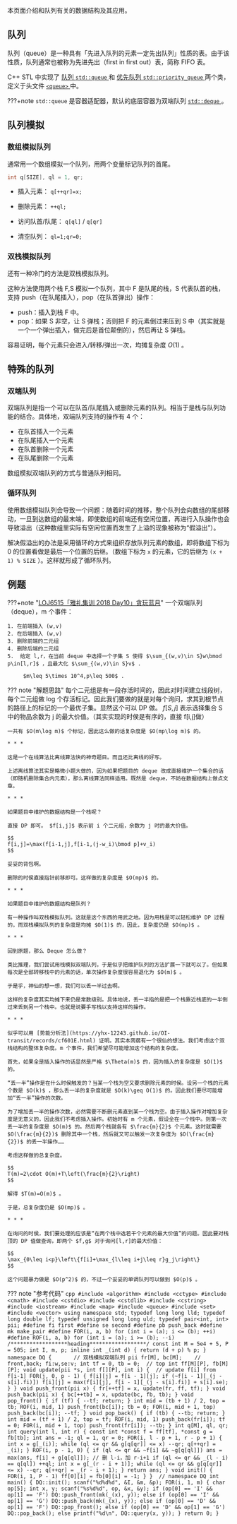 本页面介绍和队列有关的数据结构及其应用。

## 队列

队列（queue）是一种具有「先进入队列的元素一定先出队列」性质的表。由于该性质，队列通常也被称为先进先出（first in first out）表，简称 FIFO 表。

C++ STL 中实现了 [队列 `std::queue` ](https://zh.cppreference.com/w/cpp/container/queue) 和 [优先队列 `std::priority_queue` ](https://zh.cppreference.com/w/cpp/container/priority_queue) 两个类，定义于头文件 [ `<queue>` ](https://zh.cppreference.com/w/cpp/header/queue) 中。

???+note
     `std::queue` 是容器适配器，默认的底层容器为双端队列 [ `std::deque` ](https://zh.cppreference.com/w/cpp/container/deque) 。

## 队列模拟

### 数组模拟队列

通常用一个数组模拟一个队列，用两个变量标记队列的首尾。

```cpp
int q[SIZE], ql = 1, qr;
```

- 插入元素： `q[++qr]=x;` 

- 删除元素： `++ql;` 

- 访问队首/队尾： `q[ql]` / `q[qr]` 

- 清空队列： `ql=1;qr=0;` 

### 双栈模拟队列

还有一种冷门的方法是双栈模拟队列。

这种方法使用两个栈 F,S 模拟一个队列，其中 F 是队尾的栈，S 代表队首的栈，支持 push（在队尾插入），pop（在队首弹出）操作：

- push：插入到栈 F 中。
- pop：如果 S 非空，让 S 弹栈；否则把 F 的元素倒过来压到 S 中（其实就是一个一个弹出插入，做完后是首位颠倒的），然后再让 S 弹栈。

容易证明，每个元素只会进入/转移/弹出一次，均摊复杂度 $O(1)$ 。

## 特殊的队列

### 双端队列

双端队列是指一个可以在队首/队尾插入或删除元素的队列。相当于是栈与队列功能的结合。具体地，双端队列支持的操作有 4 个：

- 在队首插入一个元素
- 在队尾插入一个元素
- 在队首删除一个元素
- 在队尾删除一个元素

数组模拟双端队列的方式与普通队列相同。

### 循环队列

使用数组模拟队列会导致一个问题：随着时间的推移，整个队列会向数组的尾部移动，一旦到达数组的最末端，即使数组的前端还有空闲位置，再进行入队操作也会导致溢出（这种数组里实际有空闲位置而发生了上溢的现象被称为“假溢出”）。

解决假溢出的办法是采用循环的方式来组织存放队列元素的数组，即将数组下标为 0 的位置看做是最后一个位置的后继。（数组下标为 `x` 的元素，它的后继为 `(x + 1) % SIZE` ）。这样就形成了循环队列。

## 例题

???+note "[LOJ6515「雅礼集训 2018 Day10」贪玩蓝月](https://loj.ac/problem/6515)"
    一个双端队列（deque），m 个事件：
    
    1. 在前端插入 (w,v)
    2. 在后端插入 (w,v)
    3. 删除前端的二元组
    4. 删除后端的二元组
    5.  给定 l,r，在当前 deque 中选择一个子集 S 使得 $\sum_{(w,v)\in S}w\bmod p\in[l,r]$ ，且最大化 $\sum_{(w,v)\in S}v$ .
    
         $m\leq 5\times 10^4,p\leq 500$ .

??? note "解题思路"
    每个二元组是有一段存活时间的，因此对时间建立线段树，每个二元组做 log 个存活标记。因此我们要做的就是对每个询问，求其到根节点的路径上的标记的一个最优子集。显然这个可以 DP 做。 $f[S,j]$ 表示选择集合 S 中的物品余数为 j 的最大价值。（其实实现的时侯是有序的，直接 f[i,j]做）
    
    一共有 $O(m\log m)$ 个标记，因此这么做的话复杂度是 $O(mp\log m)$ 的。
    
    * * *
    
    这是一个在线算法比离线算法快的神奇题目。而且还比离线的好写。
    
    上述离线算法其实是略微小题大做的，因为如果把题目的 deque 改成直接维护一个集合的话（即随机删除集合内元素），那么离线算法同样适用。既然是 deque，不妨在数据结构上做点文章。
    
    * * *
    
    如果题目中维护的数据结构是一个栈呢？
    
    直接 DP 即可。 $f[i,j]$ 表示前 i 个二元组，余数为 j 时的最大价值。
    
    $$
    f[i,j]=\max(f[i-1,j],f[i-1,(j-w_i)\bmod p]+v_i)
    $$
    
    妥妥的背包啊。
    
    删除的时侯直接指针前移即可。这样做的复杂度是 $O(mp)$ 的。
    
    * * *
    
    如果题目中维护的数据结构是队列？
    
    有一种操作叫双栈模拟队列。这就是这个东西的用武之地。因为用栈是可以轻松维护 DP 过程的，而双栈模拟队列的复杂度是均摊 $O(1)$ 的，因此，复杂度仍是 $O(mp)$ 。
    
    * * *
    
    回到原题，那么 Deque 怎么做？
    
    类比推理，我们尝试用栈模拟双端队列，于是似乎把维护队列的方法扩展一下就可以了。但如果每次是全部转移栈中的元素的话，单次操作复杂度很容易退化为 $O(m)$ 。
    
    于是乎，神仙的想一想，我们可以丢一半过去啊。
    
    这样的复杂度其实均摊下来仍是常数级别。具体地说，丢一半指的是把一个栈靠近栈底的一半倒过来丢到另一个栈中。也就是说要手写栈以支持这样的操作。
    
    * * *
    
    似乎可以用 [势能分析法](https://yhx-12243.github.io/OI-transit/records/cf601E.html) 证明。其实本蒟蒻有一个很仙的想法。我们考虑这个双栈结构的整体复杂度。m 个事件，我们希望尽可能增加这个结构的复杂度。
    
    首先，如果全是插入操作的话显然是严格 $\Theta(m)$ 的，因为插入的复杂度是 $O(1)$ 的。
    
    “丢一半”操作是在什么时侯触发的？当某一个栈为空又要求删除元素的时侯。设另一个栈的元素个数是 $O(k)$ ，那么丢一半的复杂度就是 $O(k)\geq O(1)$ 的。因此我们要尽可能增加“丢一半”操作的次数。
    
    为了增加丢一半的操作次数，必然需要不断删元素直到某一个栈为空。由于插入操作对增加复杂度是无意义的，因此我们不考虑插入操作。初始时有 m 个元素，假设全在一个栈中。则第一次丢一半的复杂度是 $O(m)$ 的。然后两个栈就各有 $\frac{m}{2}$ 个元素。这时就需要 $O(\frac{m}{2})$ 删除其中一个栈，然后就又可以触发一次复杂度为 $O(\frac{m}{2})$ 的丢一半操作……
    
    考虑这样做的总复杂度。
    
    $$
    T(m)=2\cdot O(m)+T\left(\frac{m}{2}\right)
    $$
    
    解得 $T(m)=O(m)$ 。
    
    于是，总复杂度仍是 $O(mp)$ 。
    
    * * *
    
    在询问的时侯，我们要处理的应该是“在两个栈中选若干个元素的最大价值”的问题。因此要对栈顶的 DP 值做查询，即两个 $f,g$ 对于询问[l,r]的最大价值：
    
    $$
    \max_{0\leq i<p}\left\{f[i]+\max_{l\leq i+j\leq r}g_j\right\}
    $$
    
    这个问题暴力做是 $O(p^2)$ 的，不过一个妥妥的单调队列可以做到 $O(p)$ 。

??? note "参考代码"
    ```cpp
    #include <algorithm>
    #include <cctype>
    #include <cmath>
    #include <cstdio>
    #include <cstdlib>
    #include <cstring>
    #include <iostream>
    #include <map>
    #include <queue>
    #include <set>
    #include <vector>
    using namespace std;
    typedef long long lld;
    typedef long double lf;
    typedef unsigned long long uld;
    typedef pair<int, int> pii;
    #define fi first
    #define se second
    #define pb push_back
    #define mk make_pair
    #define FOR(i, a, b) for (int i = (a); i <= (b); ++i)
    #define ROF(i, a, b) for (int i = (a); i >= (b); --i)
    /******************heading******************/
    const int M = 5e4 + 5, P = 505;
    int I, m, p;
    inline int _(int d) { return (d + p) % p; }
    namespace DQ {       // 双栈模拟双端队列
    pii fr[M], bc[M];    // front,back; fi:w,se:v;
    int tf = 0, tb = 0;  // top
    int ff[M][P], fb[M][P];
    void update(pii *s, int f[][P], int i) {  // update f[i] from f[i-1]
      FOR(j, 0, p - 1) {
        f[i][j] = f[i - 1][j];
        if (~f[i - 1][_(j - s[i].fi)])
          f[i][j] = max(f[i][j], f[i - 1][_(j - s[i].fi)] + s[i].se);
      }
    }
    void push_front(pii x) { fr[++tf] = x, update(fr, ff, tf); }
    void push_back(pii x) { bc[++tb] = x, update(bc, fb, tb); }
    void pop_front() {
      if (tf) {
        --tf;
        return;
      }
      int mid = (tb + 1) / 2, top = tb;
      ROF(i, mid, 1) push_front(bc[i]);
      tb = 0;
      FOR(i, mid + 1, top) push_back(bc[i]);
      --tf;
    }
    void pop_back() {
      if (tb) {
        --tb;
        return;
      }
      int mid = (tf + 1) / 2, top = tf;
      ROF(i, mid, 1) push_back(fr[i]);
      tf = 0;
      FOR(i, mid + 1, top) push_front(fr[i]);
      --tb;
    }
    int q[M], ql, qr;
    int query(int l, int r) {
      const int *const f = ff[tf], *const g = fb[tb];
      int ans = -1;
      ql = 1, qr = 0;
      FOR(i, l - p + 1, r - p + 1) {
        int x = g[_(i)];
        while (ql <= qr && g[q[qr]] <= x) --qr;
        q[++qr] = _(i);
      }
      ROF(i, p - 1, 0) {
        if (ql <= qr && ~f[i] && ~g[q[ql]]) ans = max(ans, f[i] + g[q[ql]]);
        // 删 l-i，加 r-i+1
        if (ql <= qr && _(l - i) == q[ql]) ++ql;
        int x = g[_(r - i + 1)];
        while (ql <= qr && g[q[qr]] <= x) --qr;
        q[++qr] = _(r - i + 1);
      }
      return ans;
    }
    void init() { FOR(i, 1, P - 1) ff[0][i] = fb[0][i] = -1; }
    }  // namespace DQ
    int main() {
      DQ::init();
      scanf("%d%d%d", &I, &m, &p);
      FOR(i, 1, m) {
        char op[5];
        int x, y;
        scanf("%s%d%d", op, &x, &y);
        if (op[0] == 'I' && op[1] == 'F')
          DQ::push_front(mk(_(x), y));
        else if (op[0] == 'I' && op[1] == 'G')
          DQ::push_back(mk(_(x), y));
        else if (op[0] == 'D' && op[1] == 'F')
          DQ::pop_front();
        else if (op[0] == 'D' && op[1] == 'G')
          DQ::pop_back();
        else
          printf("%d\n", DQ::query(x, y));
      }
      return 0;
    }
    ```
